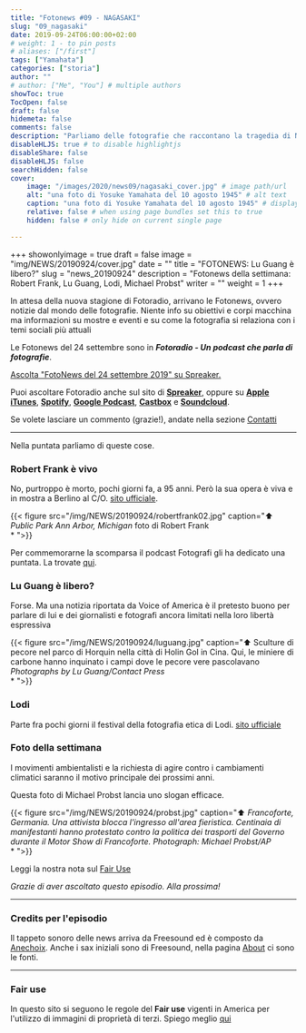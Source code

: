 ```yaml
---
title: "Fotonews #09 - NAGASAKI"
slug: "09_nagasaki"
date: 2019-09-24T06:00:00+02:00
# weight: 1 - to pin posts
# aliases: ["/first"]
tags: ["Yamahata"]
categories: ["storia"]
author: ""
# author: ["Me", "You"] # multiple authors
showToc: true
TocOpen: false
draft: false
hidemeta: false
comments: false
description: "Parliamo delle fotografie che raccontano la tragedia di Nagasaki"
disableHLJS: true # to disable highlightjs
disableShare: false
disableHLJS: false
searchHidden: false
cover:
    image: "/images/2020/news09/nagasaki_cover.jpg" # image path/url
    alt: "una foto di Yosuke Yamahata del 10 agosto 1945" # alt text
    caption: "una foto di Yosuke Yamahata del 10 agosto 1945" # display caption under cover
    relative: false # when using page bundles set this to true
    hidden: false # only hide on current single page

---
```


+++
showonlyimage = true
draft = false
image = "img/NEWS/20190924/cover.jpg"
date = ""
title = "FOTONEWS: Lu Guang è libero?"
slug = "news_20190924"
description = "Fotonews della settimana: Robert Frank, Lu Guang, Lodi, Michael Probst"
writer = ""
weight = 1
+++

In attesa della nuova stagione di Fotoradio, arrivano le Fotonews, ovvero notizie dal mondo delle fotografie. Niente info su obiettivi e corpi macchina ma informazioni su mostre e eventi e su come la fotografia si relaziona con i temi sociali più attuali
<!--more-->

Le Fotonews del 24 settembre sono in **_Fotoradio - Un podcast che parla di fotografie_**.

<a class="spreaker-player" href="https://www.spreaker.com/episode/19188774" data-resource="episode_id=19188774" data-width="100%" data-height="200px" data-theme="light" data-playlist="false" data-playlist-continuous="false" data-autoplay="false" data-live-autoplay="false" data-chapters-image="true" data-episode-image-position="right" data-hide-logo="false" data-hide-likes="false" data-hide-comments="false" data-hide-sharing="false" data-hide-download="true">Ascolta "FotoNews del 24 settembre 2019" su Spreaker.</a>

Puoi ascoltare Fotoradio anche sul sito di <a href="https://www.spreaker.com/show/fotoradio-un-podcast-sulle-fotografie">**Spreaker**</a>, oppure su <a target="blank" href="https://podcasts.apple.com/it/podcast/fotoradio-un-podcast-sulle-fotografie/id1473090985">**Apple iTunes**</a>, <a target="blank" href="https://open.spotify.com/show/3dzBBFOJD2gaz2pRdhlzYh">**Spotify**</a>, <a target="blank" href="https://www.google.com/podcasts?feed=aHR0cHM6Ly93d3cuc3ByZWFrZXIuY29tL3Nob3cvMzYwNzI4OS9lcGlzb2Rlcy9mZWVk">**Google Podcast**</a>, <a target="blank" href="https://castbox.fm/channel/Fotoradio-un-podcast-sulle-fotografie-id2203635?country=it">**Castbox**</a> e <a target="blank" href="https://soundcloud.com/user-153455998">**Soundcloud**</a>.

Se volete lasciare un commento (grazie!), andate nella sezione <a href="/contact/">Contatti</a>

- - -

Nella puntata parliamo di queste cose.

### Robert Frank è vivo

No, purtroppo è morto, pochi giorni fa, a 95 anni. Però la sua opera è viva e in mostra a Berlino al C/O. <a target="blank" href="https://www.co-berlin.org/robert-frank">sito ufficiale</a>.

{{< figure src="/img/NEWS/20190924/robertfrank02.jpg" caption="⬆︎ _Public Park Ann Arbor, Michigan_ foto di Robert Frank<br>* ">}}

Per commemorarne la scomparsa il podcast Fotografi gli ha dedicato una puntata. La trovate <a target="blank" href="https://www.podbean.com/ew/pb-u6vvv-bf7884">qui</a>.


### Lu Guang è libero?

Forse. Ma una notizia riportata da Voice of America è il pretesto buono per parlare di lui e dei giornalisti e fotografi ancora limitati nella loro libertà espressiva

{{< figure src="/img/NEWS/20190924/luguang.jpg" caption="⬆︎ Sculture di pecore nel parco di Horquin nella città di Holin Gol in Cina. Qui, le miniere di carbone hanno inquinato i campi dove le pecore vere pascolavano _Photographs by Lu Guang/Contact Press_<br>* ">}}

<!--
 © Massimo Sestini
 -->

### Lodi

Parte fra pochi giorni il festival della fotografia etica di Lodi. <a target="blank" href="https://www.festivaldellafotografiaetica.it/">sito ufficiale</a>

### Foto della settimana

I movimenti ambientalisti e la richiesta di agire contro i cambiamenti climatici saranno il motivo principale dei prossimi anni.

Questa foto di Michael Probst lancia uno slogan efficace.

{{< figure src="/img/NEWS/20190924/probst.jpg" caption="⬆︎ _Francoforte, Germania. Una attivista blocca l'ingresso all'area fieristica. Centinaia di manifestanti hanno protestato contro la politica dei trasporti del Governo durante il Motor Show di Francoforte. Photograph: Michael Probst/AP_ <br>* ">}}

Leggi la nostra nota sul <a target="blank" href="/static_page/fair_use/">Fair Use</a>

_Grazie di aver ascoltato questo episodio. Alla prossima!_


<!--
- - -
### Bonus Track

Torniamo all'episodio di oggi sul campo di accoglienza di Samos con questa bonus track.
Nicolò Govoni, uno dei fondatori di Still I Rise, racconta in un Tedx, del senso del volontariato e dell'approccio della sua ong verso i bambini del campo di Samos.
Un estratto della clip è in coda all'episodio. Qui la versione integrale del video.

{{< yt 7UKsgk0Ose0 >}}


<br>
-->

<!--
- - -

### Citazioni


- Fabrizio Gatti, con le immagini di Massimo Sestini, _Dimmi dove sei_, National Geographic Italia, giugno 2019

Le voci fuori campo sono tratte dal trailer del documentario di National Geographic Channel diretto da Jesús Garcés Lambert andato in onda il 20 giugno 2019 su Sky e poi boh.
-->

<!--
- - -
### Errata corrige

Nella prima versione dell'episodio, avevo previsto di chiudere con una clip di Nicolò Govoni che racconta il centro creato da Still I Rise alle porte del campo di Samos.
Poi invece ho preferito inserire la clip dal Tedx dove si parla di volontariato che mi pare più interessante. Quindi non torna il mio discorso in chiusura di puntata. Mi spiace
-->

<!--
- - -

### Altri link

- La puntata di **Be My Diary** di Rossella Pivanti citata nell'episodio è ascoltabile a questo (<a target="blank" href="https://www.spreaker.com/user/bemydiary/bmd-s02e10-finito">link</a>)

-->

- - -

### Credits per l'episodio

Il tappeto sonoro delle news arriva da Freesound ed è composto da <a target="blank" href="https://freesound.org/people/anechoix/">Anechoix</a>.
Anche i sax iniziali sono di Freesound, nella pagina <a href="/about/">About</a> ci sono le fonti.

- - -


### Fair use

In questo sito si seguono le regole del **Fair use** vigenti in America per l'utilizzo di immagini di proprietà di terzi. Spiego meglio <a href="/static_page/fair_use/">qui</a>
